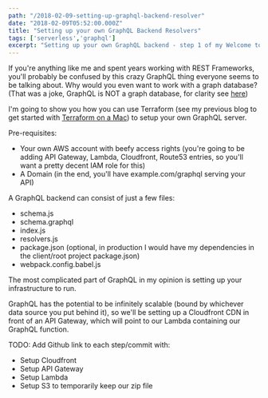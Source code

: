 ```yaml
---
path: "/2018-02-09-setting-up-graphql-backend-resolver"
date: "2018-02-09T05:52:00.000Z"
title: "Setting up your own GraphQL Backend Resolvers"
tags: ['serverless','graphql']
excerpt: "Setting up your own GraphQL backend - step 1 of my Welcome to GraphQL resolvers series"
---
```


If you're anything like me and spent years working with REST Frameworks, you'll
probably be confused by this crazy GraphQL thing everyone seems to be talking
about. Why would you even want to work with a graph database? (That was a joke,
GraphQL is NOT a graph database, for clarity see
[here](https://maxrozen.com/2018-01-04-what-is-graphql))

I'm going to show you how you can use Terraform (see my previous blog to get
started with
[Terraform on a Mac](https://maxrozen.com/2018-02-07-getting-started-with-terraform/))
to setup your own GraphQL server.

Pre-requisites:

* Your own AWS account with beefy access rights (you're going to be adding API
  Gateway, Lambda, Cloudfront, Route53 entries, so you'll want a pretty decent
  IAM role for this)
* A Domain (in the end, you'll have example.com/graphql serving your API)

A GraphQL backend can consist of just a few files:

* schema.js
* schema.graphql
* index.js
* resolvers.js
* package.json (optional, in production I would have my dependencies in the
  client/root project package.json)
* webpack.config.babel.js

The most complicated part of GraphQL in my opinion is setting up your
infrastructure to run.

GraphQL has the potential to be infinitely scalable (bound by whichever data
source you put behind it), so we'll be setting up a Cloudfront CDN in front of
an API Gateway, which will point to our Lambda containing our GraphQL function.

TODO: Add Github link to each step/commit with:

* Setup Cloudfront
* Setup API Gateway
* Setup Lambda
* Setup S3 to temporarily keep our zip file
